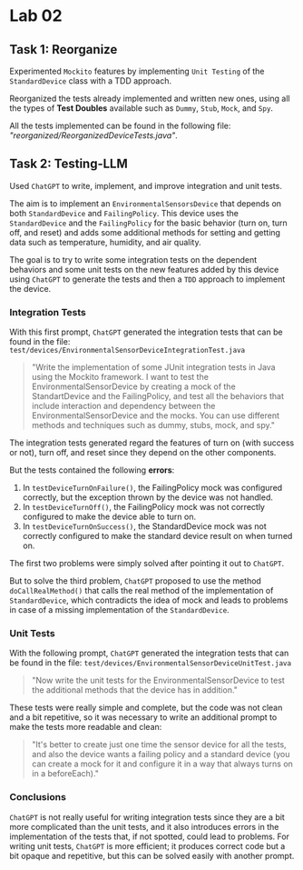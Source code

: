 # Lab 02

## Task 1: Reorganize

Experimented `Mockito` features by implementing `Unit Testing` of the `StandardDevice` class with a TDD approach.

Reorganized the tests already implemented and written new ones, using all the types of **Test Doubles** available such as `Dummy`, `Stub`, `Mock`, and `Spy`.

All the tests implemented can be found in the following file: *"reorganized/ReorganizedDeviceTests.java"*.

## Task 2: Testing-LLM

Used `ChatGPT` to write, implement, and improve integration and unit tests.

The aim is to implement an `EnvironmentalSensorsDevice` that depends on both `StandardDevice` and `FailingPolicy`. This device uses the `StandardDevice` and the `FailingPolicy` for the basic behavior (turn on, turn off, and reset) and adds some additional methods for setting and getting data such as temperature, humidity, and air quality.

The goal is to try to write some integration tests on the dependent behaviors and some unit tests on the new features added by this device using `ChatGPT` to generate the tests and then a `TDD` approach to implement the device.

### Integration Tests

With this first prompt, `ChatGPT` generated the integration tests that can be found in the file: `test/devices/EnvironmentalSensorDeviceIntegrationTest.java`

> "Write the implementation of some JUnit integration tests in Java using the Mockito framework. I want to test the EnvironmentalSensorDevice by creating a mock of the StandartDevice and the FailingPolicy, and test all the behaviors that include interaction and dependency between the EnvironmentalSensorDevice and the mocks. You can use different methods and techniques such as dummy, stubs, mock, and spy."

The integration tests generated regard the features of turn on (with success or not), turn off, and reset since they depend on the other components.

But the tests contained the following **errors**:

1. In `testDeviceTurnOnFailure()`, the FailingPolicy mock was configured correctly, but the exception thrown by the device was not handled.
2. In `testDeviceTurnOff()`, the FailingPolicy mock was not correctly configured to make the device able to turn on.
3. In `testDeviceTurnOnSuccess()`, the StandardDevice mock was not correctly configured to make the standard device result on when turned on.

The first two problems were simply solved after pointing it out to `ChatGPT`.

But to solve the third problem, `ChatGPT` proposed to use the method `doCallRealMethod()` that calls the real method of the implementation of `StandardDevice`, which contradicts the idea of mock and leads to problems in case of a missing implementation of the `StandardDevice`.

### Unit Tests

With the following prompt, `ChatGPT` generated the integration tests that can be found in the file: `test/devices/EnvironmentalSensorDeviceUnitTest.java`

> "Now write the unit tests for the EnvironmentalSensorDevice to test the additional methods that the device has in addition."

These tests were really simple and complete, but the code was not clean and a bit repetitive, so it was necessary to write an additional prompt to make the tests more readable and clean:

> "It's better to create just one time the sensor device for all the tests, and also the device wants a failing policy and a standard device (you can create a mock for it and configure it in a way that always turns on in a beforeEach)."

### Conclusions

`ChatGPT` is not really useful for writing integration tests since they are a bit more complicated than the unit tests, and it also introduces errors in the implementation of the tests that, if not spotted, could lead to problems. For writing unit tests, `ChatGPT` is more efficient; it produces correct code but a bit opaque and repetitive, but this can be solved easily with another prompt.
